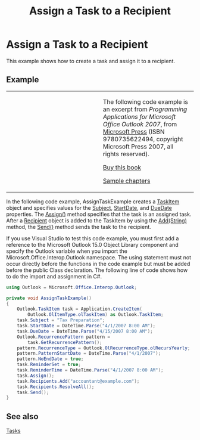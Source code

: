 ﻿---
title: 'Assign a Task to a Recipient'
TOCTitle: 'Assign a Task to a Recipient'
ms:assetid: c6be97a7-de3f-43e5-9111-534d0f04e986
ms:mtpsurl: https://msdn.microsoft.com/en-us/library/Ff184639(v=office.15)
ms:contentKeyID: 55119929
ms.date: 07/24/2014
mtps_version: v=office.15
dev_langs:
- csharp
---

# Assign a Task to a Recipient

This example shows how to create a task and assign it to a recipient.

## Example

<table>
<colgroup>
<col style="width: 50%" />
<col style="width: 50%" />
</colgroup>
<tbody>
<tr class="odd">
<td><p></p></td>
<td><p>The following code example is an excerpt from <em>Programming Applications for Microsoft Office Outlook 2007</em>, from <a href="http://www.microsoft.com/learning/books/default.mspx">Microsoft Press</a> (ISBN 9780735622494, copyright Microsoft Press 2007, all rights reserved).</p>
<p><a href="http://www.amazon.com/gp/product/0735622493?ie=utf8%26tag=msmsdn-20%26linkcode=as2%26camp=1789%26creative=9325%26creativeasin=0735622493">Buy this book</a></p>
<p><a href="https://msdn.microsoft.com/en-us/library/cc513844(v=office.15)">Sample chapters</a></p></td>
</tr>
</tbody>
</table>


In the following code example, AssignTaskExample creates a [TaskItem](https://msdn.microsoft.com/en-us/library/bb624227\(v=office.15\)) object and specifies values for the [Subject](https://msdn.microsoft.com/en-us/library/bb624148\(v=office.15\)), [StartDate](https://msdn.microsoft.com/en-us/library/bb643988\(v=office.15\)), and [DueDate](https://msdn.microsoft.com/en-us/library/bb612307\(v=office.15\)) properties. The [Assign()](https://msdn.microsoft.com/en-us/library/bb644565\(v=office.15\)) method specifies that the task is an assigned task. After a [Recipient](https://msdn.microsoft.com/en-us/library/bb624370\(v=office.15\)) object is added to the TaskItem by using the [Add(String)](https://msdn.microsoft.com/en-us/library/bb612668\(v=office.15\)) method, the [Send()](https://msdn.microsoft.com/en-us/library/bb646608\(v=office.15\)) method sends the task to the recipient.

If you use Visual Studio to test this code example, you must first add a reference to the Microsoft Outlook 15.0 Object Library component and specify the Outlook variable when you import the Microsoft.Office.Interop.Outlook namespace. The using statement must not occur directly before the functions in the code example but must be added before the public Class declaration. The following line of code shows how to do the import and assignment in C\#.

``` csharp
using Outlook = Microsoft.Office.Interop.Outlook;
```

``` csharp
private void AssignTaskExample()
{
    Outlook.TaskItem task = Application.CreateItem(
        Outlook.OlItemType.olTaskItem) as Outlook.TaskItem;
    task.Subject = "Tax Preparation";
    task.StartDate = DateTime.Parse("4/1/2007 8:00 AM");
    task.DueDate = DateTime.Parse("4/15/2007 8:00 AM");
    Outlook.RecurrencePattern pattern =
        task.GetRecurrencePattern();
    pattern.RecurrenceType = Outlook.OlRecurrenceType.olRecursYearly;
    pattern.PatternStartDate = DateTime.Parse("4/1/2007");
    pattern.NoEndDate = true;
    task.ReminderSet = true;
    task.ReminderTime = DateTime.Parse("4/1/2007 8:00 AM");
    task.Assign();
    task.Recipients.Add("accountant@example.com");
    task.Recipients.ResolveAll();
    task.Send();
}
```

## See also



[Tasks](tasks.md)


